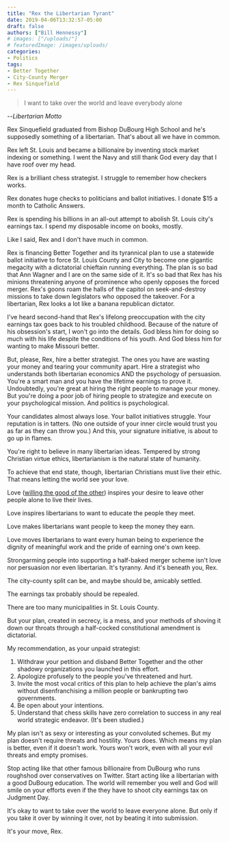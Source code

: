 ```yaml
---
title: "Rex the Libertarian Tyrant"
date: 2019-04-06T13:32:57-05:00
draft: false
authors: ["Bill Hennessy"]
# images: ["/uploads/"]
# featuredImage: /images/uploads/
categories: 
- Politics
tags:
- Better Together
- City-County Merger
- Rex Sinquefield
---
```

> I want to take over the world and leave everybody alone

--*Libertarian Motto*

Rex Sinquefield graduated from Bishop DuBourg High School and he's supposedly something of a libertarian. That's about all we have in common.

Rex left St. Louis and became a billionaire by inventing stock market indexing or something. I went the Navy and still thank God every day that I have roof over my head. 

Rex is a brilliant chess strategist. I struggle to remember how checkers works. 

Rex donates huge checks to politicians and ballot initiatives. I donate $15 a month to Catholic Answers. 

Rex is spending his billions in an all-out attempt to abolish St. Louis city's earnings tax. I spend my disposable income on books, mostly. 

Like I said, Rex and I don't have much in common. 

Rex is financing Better Together and its tyrannical plan to use a statewide ballot initiative to force St. Louis County and City to become one gigantic megacity with a dictatorial chieftain running everything. The plan is so bad that Ann Wagner and I are on the same side of it. It's so bad that Rex has his minions threatening anyone of prominence who openly opposes the forced merger. Rex's goons roam the halls of the capitol on seek-and-destroy missions to take down legislators who opposed the takeover. For a libertarian, Rex looks a lot like a banana republican dictator. 

I've heard second-hand that Rex's lifelong preoccupation with the city earnings tax goes back to his troubled childhood. Because of the nature of his obsession's start, I won't go into the details. God bless him for doing so much with his life despite the conditions of his youth. And God bless him for wanting to make Missouri better. 

But, please, Rex, hire a better strategist. The ones you have are wasting your money and tearing your community apart. Hire a strategist who understands both libertarian economics AND the psychology of persuasion. You're a smart man and you have the lifetime earnings to prove it. Undoubtedly, you're great at hiring the right people to manage your money. But you're doing a poor job of hiring people to strategize and execute on your psychological mission. And politics is psychological. 

Your candidates almost always lose. Your ballot initiatives struggle. Your reputation is in tatters. (No one outside of your inner circle would trust you as far as they can throw you.) And this, your signature initiative, is about to go up in flames. 

You're right to believe in many libertarian ideas. Tempered by strong Christian virtue ethics, libertarianism is the natural state of humanity. 

To achieve that end state, though, libertarian Christians must live their ethic. That means letting the world see your love. 

Love ([willing the good of the other](https://www.hennessysview.com/posts/2019/love-is-an-act-of-will/)) inspires your desire to leave other people alone to live their lives. 

Love inspires libertarians to want to educate the people they meet. 

Love makes libertarians want people to keep the money they earn. 

Love moves libertarians to want every human being to experience the dignity of meaningful work and the pride of earning one's own keep. 

Strongarming people into supporting a half-baked merger scheme isn't love nor persuasion nor even libertarian. It's tyranny. And it's beneath you, Rex. 

The city-county split can be, and maybe should be, amicably settled. 

The earnings tax probably should be repealed. 

There are too many municipalities in St. Louis County. 

But your plan, created in secrecy, is a mess, and your methods of shoving it down our throats through a half-cocked constitutional amendment is dictatorial. 

My recommendation, as your unpaid strategist:

1. Withdraw your petition and disband Better Together and the other shadowy organizations you launched in this effort.
2. Apologize profusely to the people you've threatened and hurt.
3. Invite the most vocal critics of this plan to help achieve the plan's aims without disenfranchising a million people or bankrupting two governments.
4. Be open about your intentions.
5. Understand that chess skills have zero correlation to success in any real world strategic endeavor. (It's been studied.)

My plan isn't as sexy or interesting as your convoluted schemes. But my plan doesn't require threats and hostility. Yours does. Which means my plan is better, even if it doesn't work. Yours won't work, even with all your evil threats and empty promises. 

Stop acting like that other famous billionaire from DuBourg who runs roughshod over conservatives on Twitter. Start acting like a libertarian with a good DuBourg education. The world will remember you well and God will smile on your efforts even if the they have to shoot city earnings tax on Judgment Day. 

It's okay to want to take over the world to leave everyone alone. But only if you take it over by winning it over, not by beating it into submission. 

It's your move, Rex. 
